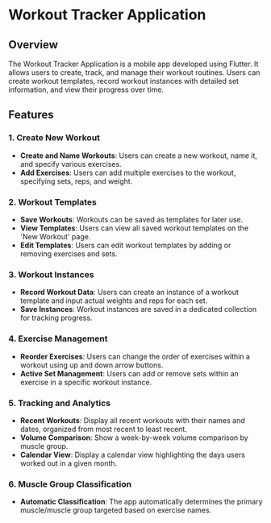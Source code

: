 # Workout Tracker Application

## Overview
The Workout Tracker Application is a mobile app developed using Flutter. It allows users to create, track, and manage their workout routines. Users can create workout templates, record workout instances with detailed set information, and view their progress over time.

## Features

### 1. Create New Workout
- **Create and Name Workouts**: Users can create a new workout, name it, and specify various exercises.
- **Add Exercises**: Users can add multiple exercises to the workout, specifying sets, reps, and weight.

### 2. Workout Templates
- **Save Workouts**: Workouts can be saved as templates for later use.
- **View Templates**: Users can view all saved workout templates on the 'New Workout' page.
- **Edit Templates**: Users can edit workout templates by adding or removing exercises and sets.

### 3. Workout Instances
- **Record Workout Data**: Users can create an instance of a workout template and input actual weights and reps for each set.
- **Save Instances**: Workout instances are saved in a dedicated collection for tracking progress.

### 4. Exercise Management
- **Reorder Exercises**: Users can change the order of exercises within a workout using up and down arrow buttons.
- **Active Set Management**: Users can add or remove sets within an exercise in a specific workout instance.

### 5. Tracking and Analytics
- **Recent Workouts**: Display all recent workouts with their names and dates, organized from most recent to least recent.
- **Volume Comparison**: Show a week-by-week volume comparison by muscle group.
- **Calendar View**: Display a calendar view highlighting the days users worked out in a given month.

### 6. Muscle Group Classification
- **Automatic Classification**: The app automatically determines the primary muscle/muscle group targeted based on exercise names.


